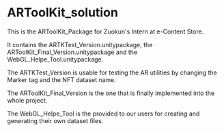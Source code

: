 # ARToolKit_solution

This is the ARToolKit_Package for Zuokun's Intern at e-Content Store.

It contains the ARTKTest_Version.unitypackage, the ARToolKit_Final_Version.unitypackage and the WebGL_Helpe_Tool.unitypackage.

The ARTKTest_Version is usable for testing the AR utilities by changing the Marker tag and the NFT dataset name.

The ARToolKit_Final_Version is the one that is finally implemented into the whole project.

The WebGL_Helpe_Tool is the provided to our users for creating and generating their own dataset files.
